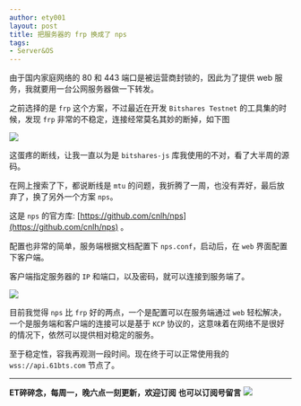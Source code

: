 ```yaml
---
author: ety001
layout: post
title: 把服务器的 frp 换成了 nps
tags:
- Server&OS
---
```

由于国内家庭网络的 80 和 443 端口是被运营商封锁的，因此为了提供 web 服务，我就要用一台公网服务器做一下转发。

之前选择的是 `frp` 这个方案，不过最近在开发 `Bitshares Testnet` 的工具集的时候，发现 `frp` 非常的不稳定，连接经常莫名其妙的断掉，如下图

![](/upload/20191216/ESFm799WTnYv0Cr3itlcex8PcehctIFmKOGeru83.png)

这蛋疼的断线，让我一直以为是 `bitshares-js` 库我使用的不对，看了大半周的源码。

在网上搜索了下，都说断线是 `mtu` 的问题，我折腾了一周，也没有弄好，最后放弃了，换了另外一个方案 `nps`。

这是 `nps` 的官方库: [https://github.com/cnlh/nps](https://github.com/cnlh/nps) 。

配置也非常的简单，服务端根据文档配置下 `nps.conf`，启动后，在 `web` 界面配置下客户端。

客户端指定服务器的 `IP` 和端口，以及密码，就可以连接到服务端了。

![](/upload/20191216/RgdJPEIzbHhoUpa7f619xd7AW7CN9xjyp2snskRS.png)

目前我觉得 `nps` 比 `frp` 好的两点，一个是配置可以在服务端通过 `web` 轻松解决，一个是服务端和客户端的连接可以是基于 `KCP` 协议的，这意味着在网络不是很好的情况下，依然可以提供相对稳定的服务。

至于稳定性，容我再观测一段时间。现在终于可以正常使用我的 `wss://api.61bts.com` 节点了。

---
**ET碎碎念，每周一，晚六点一刻更新，欢迎订阅**
**也可以订阅号留言**
![](/img/wechat-subscribe.jpg)
